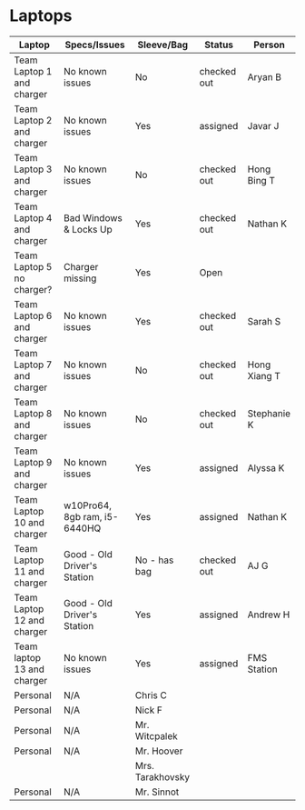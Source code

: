 # Laptops

| Laptop                    | Specs/Issues                  | Sleeve/Bag     | Status | Person | 
|---|---|---|---|---|
| Team Laptop 1 and charger | No known issues               | No  | checked out | Aryan B | 
| Team Laptop 2 and charger | No known issues               | Yes | assigned    | Javar J | 
| Team Laptop 3 and charger | No known issues               | No  | checked out | Hong Bing T |
| Team Laptop 4 and charger | Bad Windows & Locks Up        | Yes | checked out | Nathan K | 
| Team Laptop 5 no charger? | Charger missing               | Yes | Open        |          |
| Team Laptop 6 and charger | No known issues               | Yes | checked out | Sarah S | 
| Team Laptop 7 and charger | No known issues               | No  | checked out | Hong Xiang T | 
| Team Laptop 8 and charger | No known issues               | No  | checked out | Stephanie K | 
| Team Laptop 9 and charger | No known issues               | Yes | assigned    | Alyssa K | 
| Team Laptop 10 and charger| w10Pro64, 8gb ram, i5-6440HQ  | Yes | assigned    | Nathan K | 
| Team Laptop 11 and charger| Good - Old Driver's Station   | No - has bag  | checked out  | AJ G | 
| Team Laptop 12 and charger| Good - Old Driver's Station   | Yes | assigned    | Andrew H | 
| Team laptop 13 and charger| No known issues               | Yes | assigned | FMS Station | 
| Personal | N/A | Chris C |
| Personal | N/A | Nick F |
| Personal | N/A | Mr. Witcpalek |
| Personal | N/A | Mr. Hoover | 
|  |   | Mrs. Tarakhovsky | 
| Personal | N/A | Mr. Sinnot | 